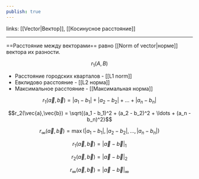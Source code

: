 ```yaml
---
publish: true
---
```

links: [[Vector|Вектор]], [[Косинусное расстояние]]

---

==Расстояние между векторами== равно [[Norm of vector|норме]]  вектора их разности.

$$r_1(A, B)$$

 - Расстояние городских кварталов - [[L1 norm]]
 - Евклидово расстояние - [[L2 норма]]
 - Максимальное расстояние - [[Максимальная норма]]

$$r_1(\vec{a},\vec{b}) = |a_1 - b_1| + |a_2 - b_2| + \ldots + |a_n - b_n|$$

$$r_2(\vec{a},\vec{b}) = \sqrt{(a_1 - b_1)^2 + (a_2 - b_2)^2 + \ldots + (a_n - b_n)^2}$$

$$r_\infty(\vec{a},\vec{b}) = \max(|a_1 - b_1|, |a_2 - b_2|, \ldots, |a_n - b_n|)$$

$$r_1(\vec{a},\vec{b}) = |\vec{a} - \vec{b}|_1$$

$$r_2(\vec{a},\vec{b}) = |\vec{a} - \vec{b}|_2$$

$$r_\infty(\vec{a},\vec{b}) = |\vec{a} - \vec{b}|_\infty$$


